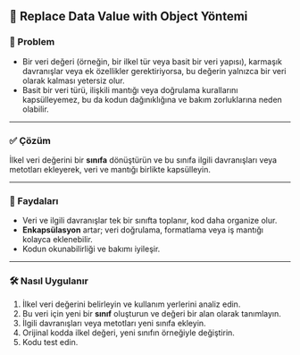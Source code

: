 ## 🧩 Replace Data Value with Object Yöntemi

### 🐞 Problem

- Bir veri değeri (örneğin, bir ilkel tür veya basit bir veri yapısı), karmaşık davranışlar veya ek özellikler gerektiriyorsa, bu değerin yalnızca bir veri olarak kalması yetersiz olur.
- Basit bir veri türü, ilişkili mantığı veya doğrulama kurallarını kapsülleyemez, bu da kodun dağınıklığına ve bakım zorluklarına neden olabilir.

---

### ✅ Çözüm

İlkel veri değerini bir **sınıfa** dönüştürün ve bu sınıfa ilgili davranışları veya metotları ekleyerek, veri ve mantığı birlikte kapsülleyin.

---

### 🌱 Faydaları

- Veri ve ilgili davranışlar tek bir sınıfta toplanır, kod daha organize olur.
- **Enkapsülasyon** artar; veri doğrulama, formatlama veya iş mantığı kolayca eklenebilir.
- Kodun okunabilirliği ve bakımı iyileşir.

---

### 🛠️ Nasıl Uygulanır

1. İlkel veri değerini belirleyin ve kullanım yerlerini analiz edin.
2. Bu veri için yeni bir **sınıf** oluşturun ve değeri bir alan olarak tanımlayın.
3. İlgili davranışları veya metotları yeni sınıfa ekleyin.
4. Orijinal kodda ilkel değeri, yeni sınıfın örneğiyle değiştirin.
5. Kodu test edin.


